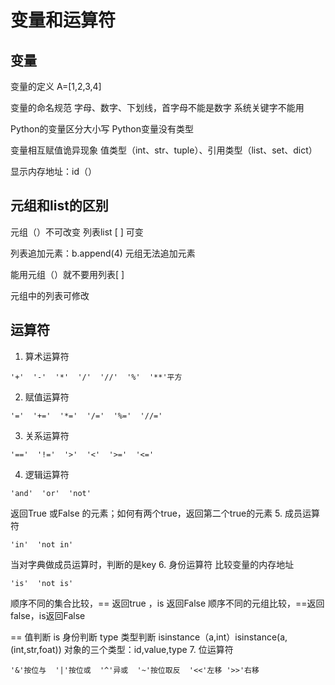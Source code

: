 # 变量和运算符

## 变量
变量的定义
A=[1,2,3,4]

变量的命名规范
字母、数字、下划线，首字母不能是数字
系统关键字不能用 

Python的变量区分大小写
Python变量没有类型

变量相互赋值诡异现象
值类型（int、str、tuple）、引用类型（list、set、dict）

显示内存地址：id（）

## 元组和list的区别
元组（）不可改变
列表list [ ] 可变

列表追加元素：b.append(4)
元组无法追加元素

能用元组（）就不要用列表[ ]

元组中的列表可修改

## 运算符
1. 算术运算符
```
'+'  '-'  '*'  '/'  '//'  '%'  '**'平方
```
2. 赋值运算符
```
'='  '+='  '*='  '/='  '%='  '//='
```
3. 关系运算符
```
'=='  '!='  '>'  '<'  '>='  '<='
```
4. 逻辑运算符
```
'and'  'or'  'not'
```
返回True 或False 的元素；如何有两个true，返回第二个true的元素
5. 成员运算符
```
'in'  'not in'
```
当对字典做成员运算时，判断的是key
6. 身份运算符
比较变量的内存地址
```
'is'  'not is'
```
顺序不同的集合比较，== 返回true ，is 返回False
顺序不同的元组比较，==返回false，is返回False

==  值判断
is 身份判断
type 类型判断 isinstance（a,int）isinstance(a,(int,str,foat))
对象的三个类型：id,value,type
7.  位运算符
```
'&'按位与  '|'按位或  '^'异或  '~'按位取反  '<<'左移 '>>'右移
```





